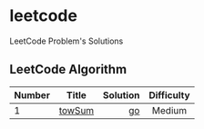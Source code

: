 # leetcode
LeetCode Problem's Solutions
## LeetCode Algorithm

| Number        | Title         | Solution  | Difficulty |
| ------------- |:-------------:| ---------:| :---------:|
| 1             | [towSum](https://leetcode.com/problems/two-sum/)| [go](https://github.com/lintanghui/leetcode/blob/master/algorithms/twosum/twosum.go)|  Medium |
